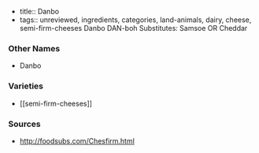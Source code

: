 - title:: Danbo
- tags:: unreviewed, ingredients, categories, land-animals, dairy, cheese, semi-firm-cheeses
Danbo DAN-boh Substitutes: Samsoe OR Cheddar

### Other Names

* Danbo

### Varieties

* [[semi-firm-cheeses]]

### Sources
* http://foodsubs.com/Chesfirm.html
